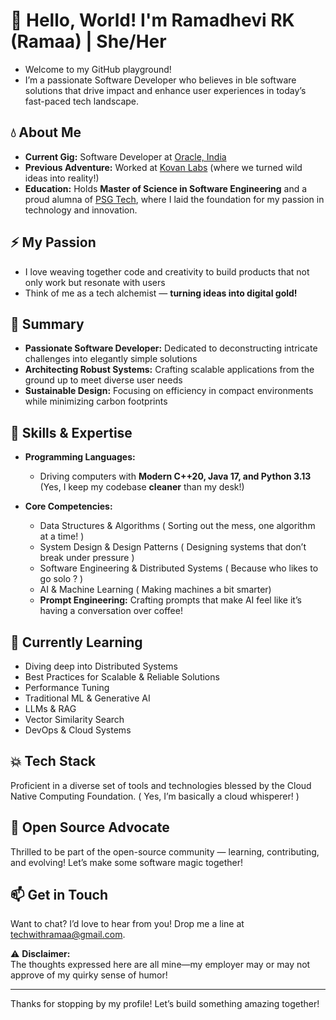 # 🐼 Hello, World! I'm Ramadhevi RK (Ramaa) | She/Her

- Welcome to my GitHub playground!
- I’m a passionate Software Developer who believes in ble software solutions that drive impact and enhance user experiences in today’s fast-paced tech landscape.

## 💧 About Me

- **Current Gig:** Software Developer at [Oracle, India](https://oracle.com)
- **Previous Adventure:** Worked at [Kovan Labs](https://kovanlabs.com) (where we turned wild ideas into reality!)  
- **Education:** Holds **Master of Science in Software Engineering** and a proud alumna of [PSG Tech](https://www.psgtech.edu/department_page.php), where I laid the foundation for my passion in technology and innovation.

## ⚡ My Passion

- I love weaving together code and creativity to build products that not only work but resonate with users
-  Think of me as a tech alchemist — **turning ideas into digital gold!**

## 🔧 Summary

- **Passionate Software Developer:** Dedicated to deconstructing intricate challenges into elegantly simple solutions  
- **Architecting Robust Systems:** Crafting scalable applications from the ground up to meet diverse user needs 
- **Sustainable Design:** Focusing on efficiency in compact environments while minimizing carbon footprints

## 🔧 Skills & Expertise

- **Programming Languages:**  
  - Driving computers with **Modern C++20, Java 17, and Python 3.13** (Yes, I keep my codebase **cleaner** than my desk!)

- **Core Competencies:**  
  - Data Structures & Algorithms ( Sorting out the mess, one algorithm at a time! )  
  - System Design & Design Patterns ( Designing systems that don’t break under pressure )  
  - Software Engineering & Distributed Systems ( Because who likes to go solo ? )  
  - AI & Machine Learning ( Making machines a bit smarter)  
  - **Prompt Engineering:** Crafting prompts that make AI feel like it’s having a conversation over coffee!

## 🌱 Currently Learning

- Diving deep into Distributed Systems
- Best Practices for Scalable & Reliable Solutions
- Performance Tuning
- Traditional ML & Generative AI
- LLMs & RAG  
- Vector Similarity Search 
- DevOps & Cloud Systems

## 💥 Tech Stack

Proficient in a diverse set of tools and technologies blessed by the Cloud Native Computing Foundation. ( Yes, I’m basically a cloud whisperer! )

## 💚 Open Source Advocate

Thrilled to be part of the open-source community — learning, contributing, and evolving! Let’s make some software magic together!

## 📫 Get in Touch

Want to chat? I’d love to hear from you! Drop me a line at [techwithramaa@gmail.com](mailto:techwithramaa@gmail.com). 

⚠️ **Disclaimer:**  
The thoughts expressed here are all mine—my employer may or may not approve of my quirky sense of humor!

---

Thanks for stopping by my profile! Let’s build something amazing together!


<!---
EngineeringWithRamaa/EngineeringWithRamaa is a ✨ special ✨ repository because its `README.md` (this file) appears on your GitHub profile.
You can click the Preview link to take a look at your changes.
--->
